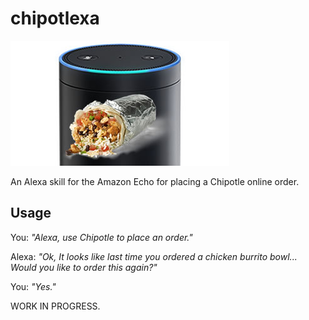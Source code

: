 # chipotlexa

![](img/chipotlexa.jpg)

An Alexa skill for the Amazon Echo for placing a Chipotle online order.

## Usage

You: _"Alexa, use Chipotle to place an order."_

Alexa: _"Ok, It looks like last time you ordered a chicken burrito bowl... Would you like to order this again?"_

You: _"Yes."_

WORK IN PROGRESS.
